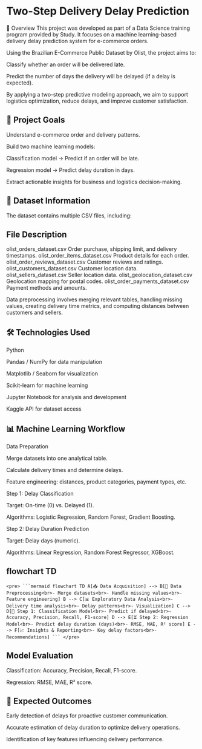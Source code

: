 # Two-Step Delivery Delay Prediction
📌 Overview
This project was developed as part of a Data Science training program provided by Study.
It focuses on a machine learning-based delivery delay prediction system for e-commerce orders.

Using the Brazilian E-Commerce Public Dataset by Olist, the project aims to:

Classify whether an order will be delivered late.

Predict the number of days the delivery will be delayed (if a delay is expected).

By applying a two-step predictive modeling approach, we aim to support logistics optimization, reduce delays, and improve customer satisfaction.

## 🎯 Project Goals
Understand e-commerce order and delivery patterns.

Build two machine learning models:

Classification model → Predict if an order will be late.

Regression model → Predict delay duration in days.

Extract actionable insights for business and logistics decision-making.

## 📂 Dataset Information
The dataset contains multiple CSV files, including:

## File	Description
olist_orders_dataset.csv	Order purchase, shipping limit, and delivery timestamps.
olist_order_items_dataset.csv	Product details for each order.
olist_order_reviews_dataset.csv	Customer reviews and ratings.
olist_customers_dataset.csv	Customer location data.
olist_sellers_dataset.csv	Seller location data.
olist_geolocation_dataset.csv	Geolocation mapping for postal codes.
olist_order_payments_dataset.csv	Payment methods and amounts.

Data preprocessing involves merging relevant tables, handling missing values, creating delivery time metrics, and computing distances between customers and sellers.

## 🛠️ Technologies Used
Python

Pandas / NumPy for data manipulation

Matplotlib / Seaborn for visualization

Scikit-learn for machine learning

Jupyter Notebook for analysis and development

Kaggle API for dataset access

## 📊 Machine Learning Workflow
Data Preparation

Merge datasets into one analytical table.

Calculate delivery times and determine delays.

Feature engineering: distances, product categories, payment types, etc.

Step 1: Delay Classification

Target: On-time (0) vs. Delayed (1).

Algorithms: Logistic Regression, Random Forest, Gradient Boosting.

Step 2: Delay Duration Prediction

Target: Delay days (numeric).

Algorithms: Linear Regression, Random Forest Regressor, XGBoost.

## flowchart TD
    <pre> ```mermaid flowchart TD A[📥 Data Acquisition] --> B[🧹 Data Preprocessing<br>- Merge datasets<br>- Handle missing values<br>- Feature engineering] B --> C[📊 Exploratory Data Analysis<br>- Delivery time analysis<br>- Delay patterns<br>- Visualization] C --> D[🧠 Step 1: Classification Model<br>- Predict if delayed<br>- Accuracy, Precision, Recall, F1-score] D --> E[⏳ Step 2: Regression Model<br>- Predict delay duration (days)<br>- RMSE, MAE, R² score] E --> F[📈 Insights & Reporting<br>- Key delay factors<br>- Recommendations] ``` </pre>
    
## Model Evaluation

Classification: Accuracy, Precision, Recall, F1-score.

Regression: RMSE, MAE, R² score.

## 🚀 Expected Outcomes
Early detection of delays for proactive customer communication.

Accurate estimation of delay duration to optimize delivery operations.

Identification of key features influencing delivery performance.
